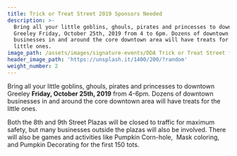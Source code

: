 ```yaml
---
title: Trick or Treat Street 2019 Sponsors Needed
description: >-
  Bring all your little goblins, ghouls, pirates and princesses to downtown
  Greeley Friday, October 25th, 2019 from 4 to 6pm. Dozens of downtown
  businesses in and around the core downtown area will have treats for the
  little ones.
image_path: /assets/images/signature-events/DDA Trick or Treat Street flyer.jpg
header_image_path: 'https://unsplash.it/1400/200/?random'
weight_number: 2
---
```


Bring all your little goblins, ghouls, pirates and princesses to downtown Greeley **Friday, October 25th, 2019** from 4-6pm. Dozens of downtown businesses in and around the core downtown area will have treats for the little ones.

Both the 8th and 9th Street Plazas will be closed to traffic for maximum safety, but many businesses outside the plazas will also be involved. There will also be games and activities like Pumpkin Corn-hole,&nbsp; Mask coloring, and Pumpkin Decorating for the first 150 tots.